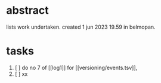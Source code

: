 # abstract

lists work undertaken. created 1 jun 2023 19.59 in belmopan.

# tasks

1. [ ] do no 7 of [[log1]] for [[versioning/events.tsv]],
2. [ ] xx